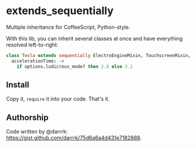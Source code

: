 # extends_sequentially
Multiple inheritance for CoffeeScript, Python-style.

With this lib, you can inherit several classes at once and have everything resolved left-to-right:

```coffeescript
class Tesla extends sequentially ElectroEngineMixin, TouchscreenMixin, Car
  accelerationTime: ->
    if options.ludicrous_mode? then 2.8 else 3.1
```

## Install

Copy it, `require` it into your code. That's it.

## Authorship

Code written by @darrrk: https://gist.github.com/darrrk/75d6a6a4d431e7182888.
